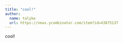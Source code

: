 ```yaml
---
title: "cool!"
author:
  name: talyke
  url: https://news.ycombinator.com/item?id=43875137
---
```

cool!
<JobApplication />
